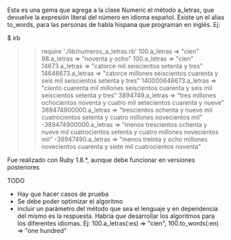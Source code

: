 Esta es una gema que agrega a la clase Numeric el método a_letras,
que devuelve la expresión literal del número en idioma español.
Existe un el alias to_words, para las personas de habla hispana
que programan en inglés.
Ej: 

$ irb
>> require './lib/numeros_a_letras.rb'
>> 100.a_letras
=> "cien"
>> 98.a_letras
=> "noventa y ocho"
>> 100.a_letras
=> "cien"
>> 14673.a_letras
=> "catorce mil seiscientos setenta y tres"
>> 14646673.a_letras
=> "catorce millones seiscientos cuarenta y seis mil seiscientos setenta y tres"
>> 140000646673.a_letras
=> "ciento cuarenta mil millones seiscientos cuarenta y seis mil seiscientos setenta y tres"
>> 3894749.a_letras
=> "tres millones ochocientos noventa y cuatro mil setecientos cuarenta y nueve"
>> 389474900000.a_letras
=> "trescientos ochenta y nueve mil cuatrocientos setenta y cuatro millones novecientos mil"
>> -389474900000.a_letras
=> "menos trescientos ochenta y nueve mil cuatrocientos setenta y cuatro millones novecientos mil"
>> -38947490.a_letras
=> "menos treinta y ocho millones novecientos cuarenta y siete mil cuatrocientos noventa"

Fue realizado con Ruby 1.8.\*, aunque debe funcionar en versiones posteriores

TODO
* Hay que hacer casos de prueba
* Se debe poder optimizar el algoritmo
* incluir un parámetro del método que sea el lenguaje
y en dependencia del mismo es la respuesta. Habría que 
desarrollar los algoritmos para los diferentes idiomas.
Ej: 100.a_letras(:es)  => "cien", 100.to_words(:en) => "one hundred"

